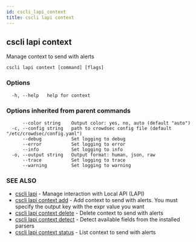```yaml
---
id: cscli_lapi_context
title: cscli lapi context
---
```

## cscli lapi context

Manage context to send with alerts

```
cscli lapi context [command] [flags]
```

### Options

```
  -h, --help   help for context
```

### Options inherited from parent commands

```
      --color string    Output color: yes, no, auto (default "auto")
  -c, --config string   path to crowdsec config file (default "/etc/crowdsec/config.yaml")
      --debug           Set logging to debug
      --error           Set logging to error
      --info            Set logging to info
  -o, --output string   Output format: human, json, raw
      --trace           Set logging to trace
      --warning         Set logging to warning
```

### SEE ALSO

* [cscli lapi](/cscli/cscli_lapi.md)	 - Manage interaction with Local API (LAPI)
* [cscli lapi context add](/cscli/cscli_lapi_context_add.md)	 - Add context to send with alerts. You must specify the output key with the expr value you want
* [cscli lapi context delete](/cscli/cscli_lapi_context_delete.md)	 - Delete context to send with alerts
* [cscli lapi context detect](/cscli/cscli_lapi_context_detect.md)	 - Detect available fields from the installed parsers
* [cscli lapi context status](/cscli/cscli_lapi_context_status.md)	 - List context to send with alerts

